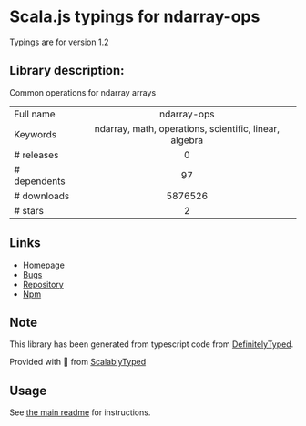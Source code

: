 
# Scala.js typings for ndarray-ops

Typings are for version 1.2

## Library description:
Common operations for ndarray arrays

|                    |                 |
| ------------------ | :-------------: |
| Full name          | ndarray-ops |
| Keywords           | ndarray, math, operations, scientific, linear, algebra |
| # releases         | 0 |
| # dependents       | 97 |
| # downloads        | 5876526 |
| # stars            | 2 |

## Links
- [Homepage](https://github.com/mikolalysenko/ndarray-ops)
- [Bugs](https://github.com/mikolalysenko/ndarray-ops/issues)
- [Repository](https://github.com/mikolalysenko/ndarray-ops)
- [Npm](https://www.npmjs.com/package/ndarray-ops)
    


## Note
This library has been generated from typescript code from [DefinitelyTyped](https://definitelytyped.org).

Provided with :purple_heart: from [ScalablyTyped](https://github.com/oyvindberg/ScalablyTyped)

## Usage
See [the main readme](../../readme.md) for instructions.


